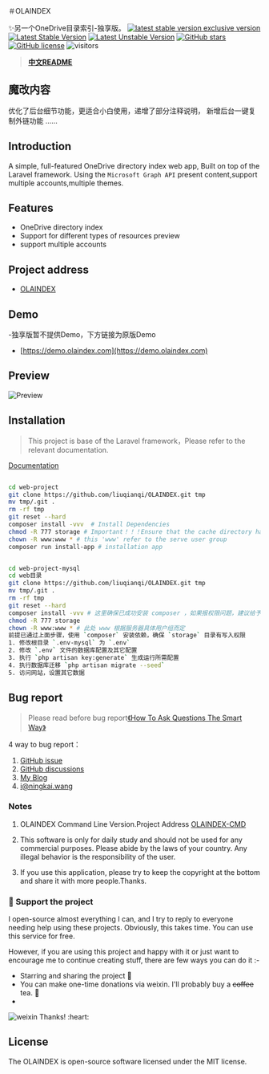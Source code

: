 ＃OLAINDEX

✨另一个OneDrive目录索引-独享版。
[![latest stable version exclusive version](https://img.shields.io/github/license/WangNingkai/OLAINDEX.svg)](https://github.com/liuqianqi/OLAINDEX/)
[![Latest Stable Version](https://poser.pugx.org/wangningkai/olaindex/v/stable)](https://packagist.org/packages/wangningkai/olaindex)
[![Latest Unstable Version](https://poser.pugx.org/wangningkai/olaindex/v/unstable)](https://packagist.org/packages/wangningkai/olaindex)
[![GitHub stars](https://img.shields.io/github/stars/WangNingkai/OLAINDEX.svg?style=flat-square)](https://github.com/WangNingkai/OLAINDEX/stargazers)
[![GitHub license](https://img.shields.io/github/license/WangNingkai/OLAINDEX.svg?style=flat-square)](https://github.com/WangNingkai/OLAINDEX/blob/master/LICENSE)
![visitors](https://visitor-badge.laobi.icu/badge?page_id=WangNingkai.OLAINDEX)

> **[中文README](./README_CN.md)**

## 魔改内容

优化了后台细节功能，更适合小白使用，递增了部分注释说明，
新增后台一键复制外链功能
......

## Introduction

A simple, full-featured OneDrive directory index web app, Built on top of the Laravel framework. Using
the `Microsoft Graph API` present content,support multiple accounts,multiple themes.

## Features

- OneDrive directory index
- Support for different types of resources preview
- support multiple accounts

## Project address

- [OLAINDEX](https://github.com/liuqianqi/OLAINDEX)

## Demo

-独享版暂不提供Demo，下方链接为原版Demo
- [https://demo.olaindex.com](https://demo.olaindex.com)

## Preview

![Preview](https://ojpoc641y.qnssl.com/FpR4_obUhswLJXCEBgKOV4Pz7qg3.png)

## Installation

> This project is base of the Laravel framework，Please refer to the relevant documentation.

[Documentation](https://wangningkai.github.io/OLAINDEX)

```bash

cd web-project
git clone https://github.com/liuqianqi/OLAINDEX.git tmp 
mv tmp/.git . 
rm -rf tmp 
git reset --hard 
composer install -vvv  # Install Dependencies
chmod -R 777 storage # Important！！！Ensure that the cache directory has read and write permissions
chown -R www:www * # this 'www' refer to the serve user group
composer run install-app # installation app

```
```bash

cd web-project-mysql
cd web目录
git clone https://github.com/liuqianqi/OLAINDEX.git tmp 
mv tmp/.git . 
rm -rf tmp 
git reset --hard 
composer install -vvv # 这里确保已成功安装 composer ，如果报权限问题，建议给予用户完整权限。
chmod -R 777 storage 
chown -R www:www * # 此处 www 根据服务器具体用户组而定 
前提已通过上面步骤，使用 `composer` 安装依赖，确保 `storage` 目录有写入权限 
1. 修改根目录 `.env-mysql` 为 `.env`
2. 修改 `.env` 文件的数据库配置及其它配置
3. 执行 `php artisan key:generate` 生成运行所需配置
4. 执行数据库迁移 `php artisan migrate --seed`
5. 访问网站，设置其它数据

```


## Bug report

> Please read before bug report[《How To Ask Questions The Smart Way》](http://www.catb.org/~esr/faqs/smart-questions.html)

4 way to bug report：

1. [GitHub issue](https://github.com/WangNingkai/OLAINDEX/issues)
2. [GitHub discussions](https://github.com/WangNingkai/OLAINDEX/discussions)
3. [My Blog](https://imwnk.cn)
4. [i@ningkai.wang](mailto:i@ningkai.wang)

### Notes

1. OLAINDEX Command Line Version.Project Address [OLAINDEX-CMD](https://git.io/OLACMD)

2. This software is only for daily study and should not be used for any commercial purposes. Please abide by the laws of
   your country. Any illegal behavior is the responsibility of the user.

3. If you use this application, please try to keep the copyright at the bottom and share it with more people.Thanks.

### :sparkling_heart: Support the project

I open-source almost everything I can, and I try to reply to everyone needing help using these projects. Obviously, this
takes time. You can use this service for free.

However, if you are using this project and happy with it or just want to encourage me to continue creating stuff, there
are few ways you can do it :-

- Starring and sharing the project :rocket:
-  You can make one-time donations via weixin. I'll probably buy a ~~coffee~~ tea. :tea:
- 
<img src="https://ae01.alicdn.com/kf/Uf745d7c8c5334e60bc026d94d23e3d6au.jpg" alt="weixin" data-canonical-src="https://ae01.alicdn.com/kf/Uf745d7c8c5334e60bc026d94d23e3d6au.jpg" style="max-width:100%;">
Thanks! :heart:

## License

The OLAINDEX is open-source software licensed under the MIT license.
